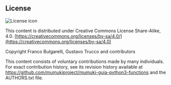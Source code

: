 ## License
![License icon](https://licensebuttons.net/l/by-sa/3.0/88x31.png)

This content is distributed under Creative Commons License Share-Alike, 4.0. [https://creativecommons.org/licenses/by-sa/4.0/](https://creativecommons.org/licenses/by-sa/4.0)

Copyright Franco Bulgarelli, Gustavo Trucco and contributors

This content consists of voluntary contributions made by many
individuals. For exact contribution history, see its revision history
available at https://github.com/mumukiproject/mumuki-guia-python3-functions and the AUTHORS.txt file.

